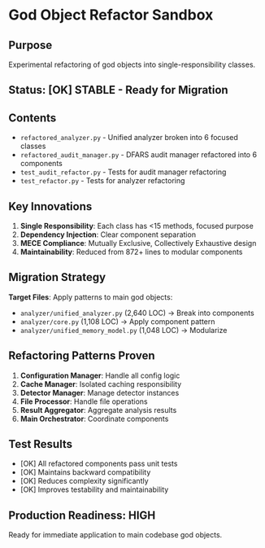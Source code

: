 # God Object Refactor Sandbox

## Purpose
Experimental refactoring of god objects into single-responsibility classes.

## Status: [OK] STABLE - Ready for Migration

## Contents
- `refactored_analyzer.py` - Unified analyzer broken into 6 focused classes
- `refactored_audit_manager.py` - DFARS audit manager refactored into 6 components
- `test_audit_refactor.py` - Tests for audit manager refactoring
- `test_refactor.py` - Tests for analyzer refactoring

## Key Innovations
1. **Single Responsibility**: Each class has <15 methods, focused purpose
2. **Dependency Injection**: Clear component separation
3. **MECE Compliance**: Mutually Exclusive, Collectively Exhaustive design
4. **Maintainability**: Reduced from 872+ lines to modular components

## Migration Strategy
**Target Files**: Apply patterns to main god objects:
- `analyzer/unified_analyzer.py` (2,640 LOC) -> Break into components
- `analyzer/core.py` (1,108 LOC) -> Apply component pattern
- `analyzer/unified_memory_model.py` (1,048 LOC) -> Modularize

## Refactoring Patterns Proven
1. **Configuration Manager**: Handle all config logic
2. **Cache Manager**: Isolated caching responsibility  
3. **Detector Manager**: Manage detector instances
4. **File Processor**: Handle file operations
5. **Result Aggregator**: Aggregate analysis results
6. **Main Orchestrator**: Coordinate components

## Test Results
- [OK] All refactored components pass unit tests
- [OK] Maintains backward compatibility
- [OK] Reduces complexity significantly
- [OK] Improves testability and maintainability

## Production Readiness: HIGH
Ready for immediate application to main codebase god objects.